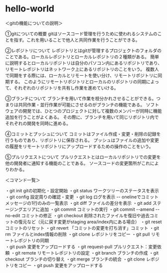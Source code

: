 # hello-world
＜gitの機能についての説明＞ 

①gitについての概要
gitはソースコード管理を行うために使われるシステムのことを指す。これを用いることで他人と共同作業を行うことができる。

②レポジトリについて
レポジトリとはgitが管理するプロジェクトのフォルダのことである。ローカルレポジトリとローカルレポジトリの２種類がある。
簡単に説明するとローカルリポジトリは自分のパソコン内にあるリポジトリであり、リモートレポジトリはネットワーク上にあるリポジトリのことをいう。
複数人で同期をする際には、ローカルとリモートを使い分け、リモートリポジトリに同期する。
このようにリモートリポジトリとローカルのリポジトリの同期によって、それぞれのリポジトリを共有し作業を進めていける。

③ブランチについて
ブランチを用いて作業を枝分かれさせることができる。つまりは共同作業・並行作業が可能にさせるのがブランチの機能である。
ソフトウェアの開発では、ひとつのプロジェクトに対して複数のメンバーが同時に機能追加を行うことがよくある。
その際に、ブランチを用いて同じリポジトリ内でそれぞれの開発を同時に進める。

④コミットとプッシュについて
コミットはファイル作成・変更・削除の記録を行うものであり、リポジトリに保存される。
プッシュはファイルの追加や変更の履歴をリモートリポジトリにアップロードするための操作のことをいう。

⑤プルリクエストについて
プルリクエストとはローカルリポジトリでの変更を他の開発者に通知する機能のことである。
ソースコードの変更箇所がこれによりわかる。


＜コマンド一覧＞

・git init
    gitの初期化・設定開始
・git status
    ワークツリーのステータスを表示
・git config 
    設定周りの確認・変更
・git log
    ログを表示
    -- onelineでコミットメッセージの1行のみの一覧表示
・git diff
    ファイルの差分を表示
・git add
    ステージングエリアに追加
・git commit 
    コミットの実行
・git commit --amend --no-edit
    コミットの修正
・git checkout
    削除されたファイルを復旧や過去コミットの復元など（元に戻す変更がstaging area/index内にある場合）
・git reset
    コミットのリセット
・git revert
    「コミットの変更を打ち消す」コミット
・git rm
    ファイルとindex情報の削除
・git clone
    レポジトリをコピー
・git pull
    リモートレポジトリの同期	
・git push
    変更をアップロードする
・git request-pull
    プルリクエスト：変更依頼
・git remote
    リモートレポジトリの設定
・git branch
    ブランチの作成
・git checkout
    ブランチの切り替え
・git merge
    ブランチの統合
・git clone
    レポジトリをコピー
・git push
    変更をアップロードする


